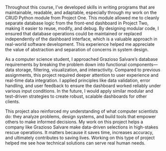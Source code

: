 Throughout this course, I’ve developed skills in writing programs that are maintainable, readable, and adaptable, especially through my work on the CRUD Python module from Project One. This module allowed me to cleanly separate database logic from the front-end dashboard in Project Two, making it easier to reuse, modify, and debug. By designing modular code, I ensured that database operations could be maintained or replaced independently of the dashboard interface, which is a valuable approach in real-world software development. This experience helped me appreciate the value of abstraction and separation of concerns in system design.

As a computer science student, I approached Grazioso Salvare’s database requirements by breaking the problem down into functional components—data storage, filtering, visualization, and interactivity. Compared to previous assignments, this project required deeper attention to user experience and real-time data integration. I applied principles like data validation, error handling, and user feedback to ensure the dashboard worked reliably under various input conditions. In the future, I would apply similar modular and test-driven strategies to create robust, scalable dashboards for other clients.

This project also reinforced my understanding of what computer scientists do: they analyze problems, design systems, and build tools that empower others to make informed decisions. My work on this project helps a company like Grazioso Salvare make data-driven selections in high-stakes rescue operations. It matters because it saves time, increases accuracy, and ultimately contributes to saving lives. Working on this type of project helped me see how technical solutions can serve real human needs.
